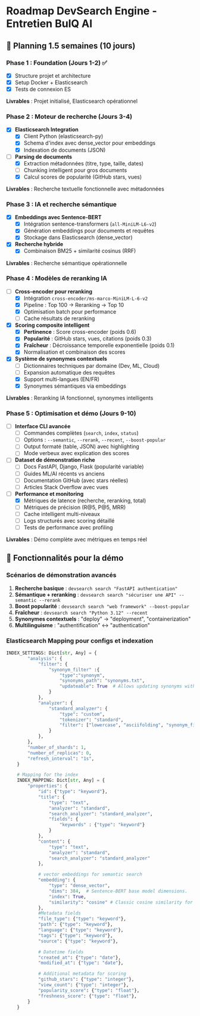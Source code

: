 # Roadmap DevSearch Engine - Entretien BulQ AI

## 🎯 Planning 1.5 semaines (10 jours)

### Phase 1 : Foundation (Jours 1-2) ✅

- [x] Structure projet et architecture
- [x] Setup Docker + Elasticsearch
- [x] Tests de connexion ES

**Livrables** : Projet initialisé, Elasticsearch opérationnel

### Phase 2 : Moteur de recherche (Jours 3-4)

- [x] **Elasticsearch Integration**
  - [x] Client Python (elasticsearch-py)
  - [x] Schema d'index avec dense_vector pour embeddings
  - [x] Indexation de documents (JSON)

- [ ] **Parsing de documents**
  - [x] Extraction métadonnées (titre, type, taille, dates)
  - [ ] Chunking intelligent pour gros documents
  - [x] Calcul scores de popularité (GitHub stars, vues)

**Livrables** : Recherche textuelle fonctionnelle avec métadonnées

### Phase 3 : IA et recherche sémantique

- [x] **Embeddings avec Sentence-BERT**
  - [x] Intégration sentence-transformers (`all-MiniLM-L6-v2`)
  - [x] Génération embeddings pour documents et requêtes
  - [x] Stockage dans Elasticsearch (dense_vector)

- [x] **Recherche hybride**
  - [x] Combinaison BM25 + similarité cosinus (RRF)

**Livrables** : Recherche sémantique opérationnelle

### Phase 4 : Modèles de reranking IA

- [ ] **Cross-encoder pour reranking**
  - [x] Intégration `cross-encoder/ms-marco-MiniLM-L-6-v2`
  - [x] Pipeline : Top 100 → Reranking → Top 10
  - [x] Optimisation batch pour performance
  - [ ] Cache résultats de reranking

- [x] **Scoring composite intelligent**
  - [x] **Pertinence** : Score cross-encoder (poids 0.6)
  - [x] **Popularité** : GitHub stars, vues, citations (poids 0.3)
  - [x] **Fraîcheur** : Décroissance temporelle exponentielle (poids 0.1)
  - [x] Normalisation et combinaison des scores

- [x] **Système de synonymes contextuels**
  - [ ] Dictionnaires techniques par domaine (Dev, ML, Cloud)
  - [ ] Expansion automatique des requêtes
  - [x] Support multi-langues (EN/FR)
  - [x] Synonymes sémantiques via embeddings

**Livrables** : Reranking IA fonctionnel, synonymes intelligents

### Phase 5 : Optimisation et démo (Jours 9-10)

- [ ] **Interface CLI avancée**
  - [ ] Commandes complètes (`search`, `index`, `status`)
  - [ ] Options : `--semantic`, `--rerank`, `--recent`, `--boost-popular`
  - [ ] Output formaté (table, JSON) avec highlighting
  - [ ] Mode verbeux avec explication des scores

- [ ] **Dataset de démonstration riche**
  - [ ] Docs FastAPI, Django, Flask (popularité variable)
  - [ ] Guides ML/AI récents vs anciens
  - [ ] Documentation GitHub (avec stars réelles)
  - [ ] Articles Stack Overflow avec vues

- [ ] **Performance et monitoring**
  - [x] Métriques de latence (recherche, reranking, total)
  - [ ] Métriques de précision (R@5, P@5, MRR)
  - [ ] Cache intelligent multi-niveaux
  - [ ] Logs structurés avec scoring détaillé
  - [ ] Tests de performance avec profiling

**Livrables** : Démo complète avec métriques en temps réel

## 🚀 Fonctionnalités pour la démo

### Scénarios de démonstration avancés

1. **Recherche basique** : `devsearch search "FastAPI authentication"`
2. **Sémantique + reranking** : `devsearch search "sécuriser une API" --semantic --rerank`
3. **Boost popularité** : `devsearch search "web framework" --boost-popular`
4. **Fraîcheur** : `devsearch search "Python 3.12" --recent`
5. **Synonymes contextuels** : "deploy" → "deployment", "containerization"
6. **Multilinguisme** : "authentification" ↔ "authentication"


### Elasticsearch Mapping pour configs et indexation

```python
INDEX_SETTINGS: Dict[str, Any] = {
        "analysis": {
            "filter": {
                "synonym_filter" :{
                    "type":"synonym",
                    "synonyms_path": "synonyms.txt",
                    "updateable": True  # Allows updating synonyms without reindexing
                }
            },
            "analyzer": {
                "standard_analyzer": {
                    "type": "custom",
                    "tokenizer": "standard",
                    "filter": ["lowercase", "asciifolding", "synonym_filter", "stop"]
                }
            },
        },
        "number_of_shards": 1,
        "number_of_replicas": 0,
        "refresh_interval": "1s",
    }

    # Mapping for the index
    INDEX_MAPPING: Dict[str, Any] = {
        "properties": {
            "id": {"type": "keyword"},
            "title": {
                "type": "text",
                "analyzer": "standard",
                "search_analyzer": "standard_analyzer",
                "fields": {
                    "keywords" : {"type": "keyword"}
                }
            },
            "content": {
                "type": "text",
                "analyzer": "standard",
                "search_analyzer": "standard_analyzer"
            },

            # vector embeddings for semantic search
            "embedding": {
                "type": "dense_vector",
                "dims": 384,  # Sentence-BERT base model dimensions. 
                "index": True,
                "similarity": "cosine" # Classic cosine similarity for NLP via embeddings. TODO: test if other similarity metrics work better.
            },
            #Metadata fields
            "file_type": {"type": "keyword"},
            "path": {"type": "keyword"},
            "language": {"type": "keyword"},
            "tags": {"type": "keyword"},
            "source": {"type": "keyword"},

            # Datetime fields
            "created_at": {"type": "date"},
            "modified_at": {"type": "date"},

            # Additional metadata for scoring
            "github_stars": {"type": "integer"},
            "view_count": {"type": "integer"},
            "popularity_score": {"type": "float"},
            "freshness_score": {"type": "float"},
        }
    }
```
